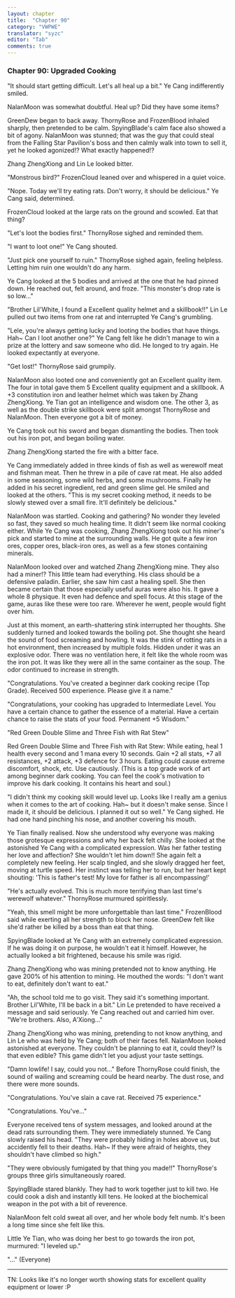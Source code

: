 ```yaml
---
layout: chapter
title:  "Chapter 90"
category: "VWPWE"
translator: "syzc"
editor: "Tab"
comments: true
---
```


### Chapter 90: Upgraded Cooking
 
"It should start getting difficult. Let's all heal up a bit." Ye Cang indifferently smiled.
 
NalanMoon was somewhat doubtful. Heal up? Did they have some items?
 
GreenDew began to back away. ThornyRose and FrozenBlood inhaled sharply, then pretended to be calm. SpyingBlade's calm face also showed a bit of agony. NalanMoon was stunned; that was the guy that could steal from the Falling Star Pavilion's boss and then calmly walk into town to sell it, yet he looked agonized!? What exactly happened!?
 
Zhang ZhengXiong and Lin Le looked bitter.
 
"Monstrous bird?" FrozenCloud leaned over and whispered in a quiet voice.
 
"Nope. Today we'll try eating rats. Don't worry, it should be delicious." Ye Cang said, determined.
 
FrozenCloud looked at the large rats on the ground and scowled. Eat that thing?
 
"Let's loot the bodies first." ThornyRose sighed and reminded them.
 
"I want to loot one!" Ye Cang shouted.
 
"Just pick one yourself to ruin." ThornyRose sighed again, feeling helpless. Letting him ruin one wouldn't do any harm.
 
Ye Cang looked at the 5 bodies and arrived at the one that he had pinned down. He reached out, felt around, and froze. "This monster's drop rate is so low..."
 
"Brother Lil'White, I found a Excellent quality helmet and a skillbook!!" Lin Le pulled out two items from one rat and interrupted Ye Cang's grumbling.
 
"Lele, you're always getting lucky and looting the bodies that have things. Hah~ Can I loot another one?" Ye Cang felt like he didn't manage to win a prize at the lottery and saw someone who did. He longed to try again. He looked expectantly at everyone.
 
"Get lost!" ThornyRose said grumpily.
 
NalanMoon also looted one and conveniently got an Excellent quality item. The four in total gave them 5 Excellent quality equipment and a skillbook. A +3 constitution iron and leather helmet which was taken by Zhang ZhengXiong. Ye Tian got an intelligence and wisdom one. The other 3, as well as the double strike skillbook were split amongst ThornyRose and NalanMoon. Then everyone got a bit of money.
 
Ye Cang took out his sword and began dismantling the bodies. Then took out his iron pot, and began boiling water.
 
Zhang ZhengXiong started the fire with a bitter face.
 
Ye Cang immediately added in three kinds of fish as well as werewolf meat and fishman meat. Then he threw in a pile of cave rat meat. He also added in some seasoning, some wild herbs, and some mushrooms. Finally he added in his secret ingredient, red and green slime gel. He smiled and looked at the others. "This is my secret cooking method, it needs to be slowly stewed over a small fire. It'll definitely be delicious."
 
NalanMoon was startled. Cooking and gathering? No wonder they leveled so fast, they saved so much healing time. It didn't seem like normal cooking either. While Ye Cang was cooking, Zhang ZhengXiong took out his miner's pick and started to mine at the surrounding walls. He got quite a few iron ores, copper ores, black-iron ores, as well as a few stones containing minerals. 
 
NalanMoon looked over and watched Zhang ZhengXiong mine. They also had a miner!? This little team had everything. His class should be a defensive paladin. Earlier, she saw him cast a healing spell. She then became certain that those especially useful auras were also his. It gave a whole 8 physique. It even had defence and spell focus. At this stage of the game, auras like these were too rare. Wherever he went, people would fight over him.  
 
Just at this moment, an earth-shattering stink interrupted her thoughts. She suddenly turned and looked towards the boiling pot. She thought she heard the sound of food screaming and howling. It was the stink of rotting rats in a hot environment, then increased by multiple folds. Hidden under it was an explosive odor. There was no ventilation here, it felt like the whole room was the iron pot. It was like they were all in the same container as the soup. The odor continued to increase in strength.
 
"Congratulations. You've created a beginner dark cooking recipe (Top Grade). Received 500 experience. Please give it a name."
 
"Congratulations, your cooking has upgraded to Intermediate Level. You have a certain chance to gather the essence of a material. Have a certain chance to raise the stats of your food. Permanent +5 Wisdom."
 
"Red Green Double Slime and Three Fish with Rat Stew"
 
Red Green Double Slime and Three Fish with Rat Stew: While eating, heal 1 health every second and 1 mana every 10 seconds. Gain +2 all stats, +7 all resistances, +2 attack, +3 defence for 3 hours. Eating could cause extreme discomfort, shock, etc. Use cautiously. (This is a top grade work of art among beginner dark cooking. You can feel the cook's motivation to improve his dark cooking. It contains his heart and soul.) 
 
"I didn't think my cooking skill would level up. Looks like I really am a genius when it comes to the art of cooking. Hah~ but it doesn't make sense. Since I made it, it should be delicious. I planned it out so well." Ye Cang sighed. He had one hand pinching his nose, and another covering his mouth. 
 
Ye Tian finally realised. Now she understood why everyone was making those grotesque expressions and why her back felt chilly. She looked at the astonished Ye Cang with a complicated expression. Was her father testing her love and affection? She wouldn't let him down!! She again felt a completely new feeling. Her scalp tingled, and she slowly dragged her feet, moving at turtle speed. Her instinct was telling her to run, but her heart kept shouting: 'This is father's test! My love for father is all encompassing!'
 
"He's actually evolved. This is much more terrifying than last time's werewolf whatever." ThornyRose murmured spiritlessly.
 
"Yeah, this smell might be more unforgettable than last time." FrozenBlood said while exerting all her strength to block her nose. GreenDew felt like she'd rather be killed by a boss than eat that thing. 
 
SpyingBlade looked at Ye Cang with an extremely complicated expression. If he was doing it on purpose, he wouldn't eat it himself. However, he actually looked a bit frightened, because his smile was rigid.
 
Zhang ZhengXiong who was mining pretended not to know anything. He gave 200% of his attention to mining. He mouthed the words: "I don't want to eat, definitely don't want to eat."
 
"Ah, the school told me to go visit. They said it's something important. Brother Lil'White, I'll be back in a bit." Lin Le pretended to have received a message and said seriously. Ye Cang reached out and carried him over. "We're brothers. Also, A'Xiong..."
 
Zhang ZhengXiong who was mining, pretending to not know anything, and Lin Le who was held by Ye Cang; both of their faces fell. NalanMoon looked astonished at everyone. They couldn't be planning to eat it, could they!? Is that even edible? This game didn't let you adjust your taste settings.
 
"Damn lowlife! I say, could you not..." Before ThornyRose could finish, the sound of wailing and screaming could be heard nearby. The dust rose, and there were more sounds.
 
"Congratulations. You've slain a cave rat. Received 75 experience."
 
"Congratulations. You've..."
 
Everyone received tens of system messages, and looked around at the dead rats surrounding them. They were immediately stunned. Ye Cang slowly raised his head. "They were probably hiding in holes above us, but accidently fell to their deaths. Hah~ If they were afraid of heights, they shouldn't have climbed so high."
 
"They were obviously fumigated by that thing you made!!" ThornyRose's groups three girls simultaneously roared.
 
SpyingBlade stared blankly. They had to work together just to kill two. He could cook a dish and instantly kill tens. He looked at the biochemical weapon in the pot with a bit of reverence.
 
NalanMoon felt cold sweat all over, and her whole body felt numb. It's been a long time since she felt like this.
 
Little Ye Tian, who was doing her best to go towards the iron pot, murmured: "I leveled up."
 
"..." (Everyone)

---

TN: Looks like it's no longer worth showing stats for excellent quality equipment or lower :P